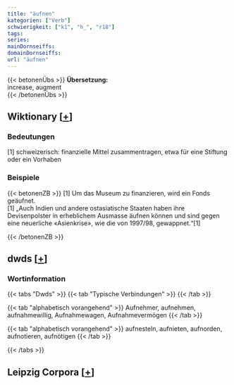 ```yaml
---
title: "äufnen"
kategorien: ["Verb"]
schwierigkeit: ["k1", "h_", "r18"]
tags:
series:
mainDornseiffs:
domainDornseiffs:
url: "äufnen"
---
```


{{< betonenÜbs >}}
**Übersetzung:**  
increase, augment  
{{< /betonenÜbs >}}

## Wiktionary [[+](https://de.wiktionary.org/wiki/äufnen)]

### Bedeutungen
[1] schweizerisch: finanzielle Mittel zusammentragen, etwa für eine Stiftung oder ein Vorhaben  

### Beispiele
{{< betonenZB >}}
[1] Um das Museum zu finanzieren, wird ein Fonds geäufnet.  
[1] „Auch Indien und andere ostasiatische Staaten haben ihre Devisenpolster in erheblichem Ausmasse äufnen können und sind gegen eine neuerliche «Asienkrise», wie die von 1997/98, gewappnet.“[1]  

{{< /betonenZB >}}


## dwds [[+](https://www.dwds.de/wb/äufnen)]

### Wortinformation
{{< tabs "Dwds" >}}
{{< tab "Typische Verbindungen" >}}
{{< /tab >}}

{{< tab "alphabetisch vorangehend" >}}
Aufnehmer, aufnehmen, aufnahmewillig, Aufnahmewagen, Aufnahmevermögen
{{< /tab >}}

{{< tab "alphabetisch vorangehend" >}}
aufnesteln, aufnieten, aufnorden, aufnotieren, aufnötigen
{{< /tab >}}

{{< /tabs >}}

## Leipzig Corpora [[+](https://corpora.uni-leipzig.de/en/res?word=äufnen&corpusId=deu_newscrawl-public_2018)]

